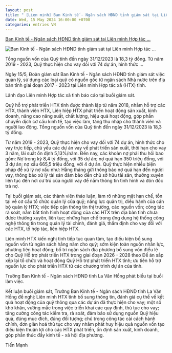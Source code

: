 ```yaml
---
layout: post
title: " [Lien minh] Ban Kinh tế - Ngân sách HĐND tỉnh giám sát tại Liên minh Hợp tác ..."
date: Wed, 15 May 2024 16:00:00 +0700
categories: entries VN
---
```

[Ban Kinh tế - Ngân sách HĐND tỉnh giám sát tại Liên minh Hợp tác ...](https://baocaobang.vn/ban-kinh-te-ngan-sach-hdnd-tinh-giam-sat-tai-lien-minh-hop-tac-xa-3169238.html)

![Ban Kinh tế - Ngân sách HĐND tỉnh giám sát tại Liên minh Hợp tác ...](https://mediabcb.mediatech.vn/upload/image/202405/thumbnail/119435_119426_anh_giam_sat_1_12234115_14053315.jpg)

Tổng nguồn vốn của Quỹ tính đến ngày 31/12/2023 là 18,3 tỷ đồng. Từ năm 2019 - 2023, Quỹ thực hiện cho vay đối với 74 dự án, hình thức ...

Ngày 15/5, Đoàn giám sát Ban Kinh tế - Ngân sách HĐND tỉnh giám sát việc quản lý, sử dụng các loại quỹ có nguồn gốc từ ngân sách Nhà nước trên địa bàn tỉnh giai đoạn 2017 - 2023 tại Liên minh Hợp tác xã (HTX) tỉnh.

Lãnh đạo Liên minh Hợp tác xã tỉnh báo cáo tại buổi giám sát.

Quỹ hỗ trợ phát triển HTX tỉnh được thành lập từ năm 2018, nhằm hỗ trợ các HTX, thành viên HTX, Liên hiệp HTX phát triển hoạt động sản xuất, kinh doanh, nâng cao năng suất, chất lượng, hiệu quả hoạt động, góp phần chuyển dịch cơ cấu kinh tế, tạo việc làm, tăng thu nhập cho thành viên và người lao động. Tổng nguồn vốn của Quỹ tính đến ngày 31/12/2023 là 18,3 tỷ đồng.

Từ năm 2019 - 2023, Quỹ thực hiện cho vay đối với 74 dự án, hình thức cho vay trực tiếp, chủ yếu các dự án vay về phát triển sản xuất, thời hạn cho vay 3 năm, lãi suất ổn định 5,13%/năm. Đến nay, các khoản nợ phải thu hồi bao gồm: Nợ trong kỳ 8,4 tỷ đồng, với 35 dự án; nợ quá hạn 350 triệu đồng, với 3 dự án; nợ xấu 665,5 triệu đồng, với 4 dự án. Quỹ thực hiện nhiều biện pháp để xử lý nợ xấu như: Hằng tháng gửi thông báo nợ quá hạn đến người vay, thông báo xử lý tài sản đảm bảo đến chủ sở hữu tài sản, thường xuyên liên tục đến nơi cư trú của người vay để nắm thông tin tình hình và đôn đốc trả nợ.

Tại buổi giám sát, các thành viên thảo luận, làm rõ những mặt hạn chế, tồn tại về cơ cấu tổ chức quản lý của quỹ; năng lực quản trị, điều hành của cán bộ quản lý HTX; việc tiếp cận thông tin thị trường, các nguồn vốn; công tác rà soát, nắm bắt tình hình hoạt động của các HTX trên địa bàn tỉnh chưa được thường xuyên, liên tục; những hạn chế trong ứng dụng hệ thống công nghệ thông tin trong quản lý tài chính, đánh giá, thẩm định cho vay đối với các HTX, tổ hợp tác, liên hiệp HTX.

Liên minh HTX kiến nghị tỉnh tiếp tục quan tâm, tạo điều kiện bổ sung nguồn vốn từ ngân sách hằng năm cho quỹ; sớm kiện toàn nguồn nhân lực, phương tiện hoạt động; bố trí ngân sách địa phương bổ sung vốn điều lệ cho Quỹ Hỗ trợ phát triển HTX trong giai đoạn 2026 - 2028 theo Đề án sắp xếp lại tổ chức và hoạt động Quỹ Hỗ trợ phát triển HTX tỉnh; ưu tiên hỗ trợ nguồn lực cho phát triển HTX từ các chương trình dự án của tỉnh.

Trưởng Ban Kinh tế - Ngân sách HĐND tỉnh La Văn Hồng phát biểu tại buổi làm việc.

Kết luận buổi giám sát, Trưởng Ban Kinh tế - Ngân sách HĐND tỉnh La Văn Hồng đề nghị: Liên minh HTX tỉnh bổ sung thông tin, đánh giá cụ thể về kết quả hoạt động của quỹ thông qua các dự án đã thực hiện cho vay; một số khó khăn, vướng mắc trong việc triển khai các quy định, thủ tục cho vay; tăng cường công tác kiểm tra, rà soát, đảm bảo sử dụng nguồn Quỹ hiệu quả, đúng mục đích, đúng đối tượng; chú trọng công tác cải cách hành chính, đơn giản hoá thủ tục cho vay nhằm phát huy hiệu quả nguồn vốn tạo điều kiện thuận lợi cho các HTX phát triển, ổn định sản xuất, kinh doanh, góp phần thúc đẩy kinh tế - xã hội địa phương.

Tiến Mạnh

